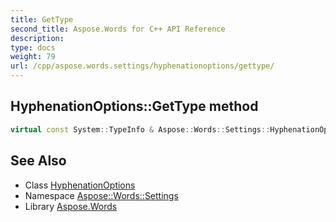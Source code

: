 ```yaml
---
title: GetType
second_title: Aspose.Words for C++ API Reference
description: 
type: docs
weight: 79
url: /cpp/aspose.words.settings/hyphenationoptions/gettype/
---
```

## HyphenationOptions::GetType method




```cpp
virtual const System::TypeInfo & Aspose::Words::Settings::HyphenationOptions::GetType() const override
```

## See Also

* Class [HyphenationOptions](../)
* Namespace [Aspose::Words::Settings](../../)
* Library [Aspose.Words](../../../)
